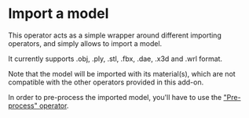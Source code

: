 # Import a model

This operator acts as a simple wrapper around different importing operators, and simply allows to import a model.

It currently supports .obj, .ply, .stl, .fbx, .dae, .x3d and .wrl format.

Note that the model will be imported with its material(s), which are not compatible with the other operators provided in this add-on.

In order to pre-process the imported model, you'll have to use the ["Pre-process" operator](12_preprocess.md).

